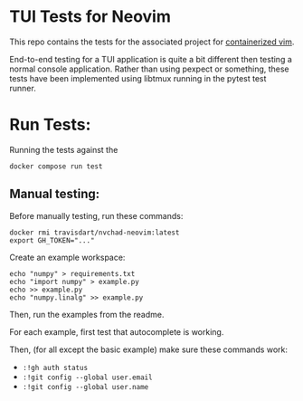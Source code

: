 # TUI Tests for Neovim

This repo contains the tests for the associated project for [containerized vim](https://github.com/TravisDart/nvchad-neovim).

End-to-end testing for a TUI application is quite a bit different then testing a normal console application. Rather than using pexpect or something, these tests have been implemented using libtmux running in the pytest test runner.

# Run Tests:

Running the tests against the 

```
docker compose run test
```



## Manual testing:

Before manually testing, run these commands:
```
docker rmi travisdart/nvchad-neovim:latest
export GH_TOKEN="..."
```

Create an example workspace:
```
echo "numpy" > requirements.txt
echo "import numpy" > example.py
echo >> example.py
echo "numpy.linalg" >> example.py
```

Then, run the examples from the readme.

For each example, first test that autocomplete is working.

Then, (for all except the basic example) make sure these commands work:
* `:!gh auth status`
* `:!git config --global user.email`
* `:!git config --global user.name`

